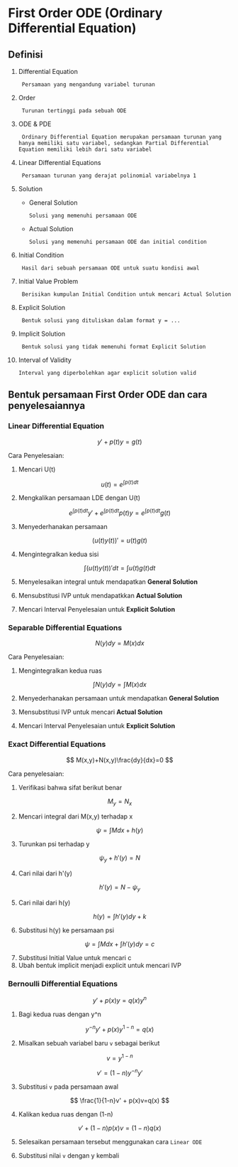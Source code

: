# First Order ODE (Ordinary Differential Equation)

## Definisi

1. Differential Equation

        Persamaan yang mengandung variabel turunan

2. Order

        Turunan tertinggi pada sebuah ODE

3. ODE & PDE

        Ordinary Differential Equation merupakan persamaan turunan yang hanya memiliki satu variabel, sedangkan Partial Differential Equation memiliki lebih dari satu variabel

4. Linear Differential Equations

        Persamaan turunan yang derajat polinomial variabelnya 1

5. Solution

   - General  Solution

        ```
        Solusi yang memenuhi persamaan ODE
        ```   

    - Actual Solution
     
        ```
        Solusi yang memenuhi persamaan ODE dan initial condition
        ```

6. Initial Condition

        Hasil dari sebuah persamaan ODE untuk suatu kondisi awal

7. Initial Value Problem

        Berisikan kumpulan Initial Condition untuk mencari Actual Solution

8. Explicit Solution

        Bentuk solusi yang dituliskan dalam format y = ...

9. Implicit Solution

        Bentuk solusi yang tidak memenuhi format Explicit Solution

10. Interval of Validity

        Interval yang diperbolehkan agar explicit solution valid

## Bentuk persamaan First Order ODE dan cara penyelesaiannya


### Linear Differential Equation

$$
y' + p(t)y = g(t)
$$

Cara Penyelesaian:

1. Mencari U(t)

$$
u(t)=e^{\int_{}^{}p(t)dt}
$$

2. Mengkalikan persamaan LDE dengan U(t)

$$
e^{\int_{}^{}p(t)dt} y' + e^{\int_{}^{}p(t)dt}p(t)y=e^{\int_{}^{}p(t)dt}g(t)
$$

3. Menyederhanakan persamaan

$$
(u(t)y(t))' = u(t) g(t)
$$

4. Mengintegralkan kedua sisi

$$
\int_{}^{} (u(t)y(t))'dt = \int_{}^{}u(t)g(t)dt
$$

5. Menyelesaikan integral untuk mendapatkan **General Solution**

6. Mensubstitusi IVP untuk mendapatkkan **Actual Solution**

7. Mencari Interval Penyelesaian untuk **Explicit Solution**

### Separable Differential Equations

$$
N(y) dy = M(x) dx
$$

Cara Penyelesaian:

1. Mengintegralkan kedua ruas

$$
\int N(y) dy = \int M(x)dx
$$

2. Menyederhanakan persamaan untuk mendapatkan **General Solution**

3. Mensubstitusi IVP untuk mencari **Actual Solution**

4. Mencari Interval Penyelesaian untuk **Explicit Solution**

### Exact Differential Equations

$$
M(x,y)+N(x,y)\frac{dy}{dx}=0
$$

Cara penyelesaian:

1. Verifikasi bahwa sifat berikut benar

$$
M_{y} = N_{x}
$$

2. Mencari integral dari M(x,y) terhadap x

$$
\psi =\int M dx +h(y)
$$

3. Turunkan psi terhadap y

$$
\psi_{y} + h'(y) = N
$$

4. Cari nilai dari h'(y)

$$
h'(y) = N - \psi_{y}
$$

5. Cari nilai dari h(y)

$$
h(y) = \int h'(y)dy + k
$$

6. Substitusi h(y) ke persamaan psi    

$$
\psi =\int M dx + \int h'(y)dy = c
$$

7. Substitusi Initial Value untuk mencari c
8. Ubah bentuk implicit menjadi explicit untuk mencari IVP

### Bernoulli Differential Equations

$$
y' + p(x)y = q(x)y^{n}
$$

1. Bagi kedua ruas dengan y^n

$$
y^{-n}y' + p(x)y^{1-n} = q(x)
$$

2. Misalkan sebuah variabel baru `v` sebagai berikut

$$
v = y^{1-n}
$$

$$
v' = (1-n)y^{-n}y'
$$

3. Substitusi `v` pada persamaan awal

$$
\frac{1}{1-n}v' + p(x)v=q(x)
$$

4. Kalikan kedua ruas dengan (1-n)

$$
v' + (1-n)p(x)v=(1-n)q(x)
$$

5. Selesaikan persamaan tersebut menggunakan cara `Linear ODE`

6. Substitusi nilai `v` dengan y kembali 